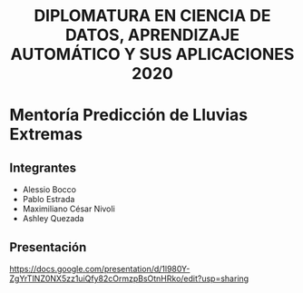 # <div style="text-align: center"> DIPLOMATURA EN CIENCIA DE DATOS, APRENDIZAJE AUTOMÁTICO Y SUS APLICACIONES 2020 </div>

# Mentoría Predicción de Lluvias Extremas
## Integrantes
* Alessio Bocco
* Pablo Estrada
* Maximiliano César Nivoli
* Ashley Quezada

## Presentación

https://docs.google.com/presentation/d/1l980Y-ZgYrTINZ0NX5zz1uiQfy82cOrmzpBsOtnHRko/edit?usp=sharing
